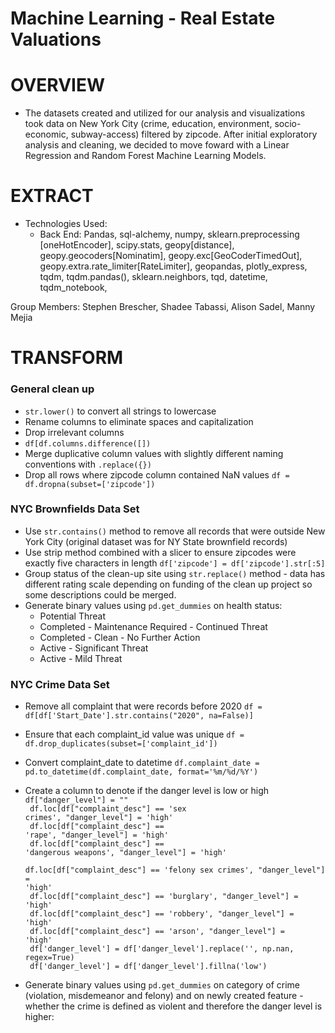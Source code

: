 # Machine Learning - Real Estate Valuations

# OVERVIEW

* The datasets created and utilized for our analysis and visualizations took data on New York City (crime, education, environment, socio-economic, subway-access) filtered by zipcode. After initial exploratory analysis and cleaning, we decided to move foward with a Linear Regression and Random Forest Machine Learning Models.

# EXTRACT
* Technologies Used: 
  * Back End: Pandas, sql-alchemy, numpy, sklearn.preprocessing [oneHotEncoder], scipy.stats, geopy[distance], geopy.geocoders[Nominatim], geopy.exc[GeoCoderTimedOut], geopy.extra.rate_limiter[RateLimiter], geopandas, plotly_express, tqdm, tqdm.pandas(), sklearn.neighbors, tqd, datetime, tqdm_notebook, 


Group Members: Stephen Brescher, Shadee Tabassi, Alison Sadel, Manny Mejia

# TRANSFORM
### General clean up
  * ``str.lower()`` to convert all strings to lowercase
  * Rename columns to eliminate spaces and capitalization
  * Drop irrelevant columns
   * ``df[df.columns.difference([])``
  * Merge duplicative column values with slightly different naming conventions with ``.replace({})`` 
  * Drop all rows where zipcode column contained NaN values
  ``df = df.dropna(subset=['zipcode'])``

### NYC Brownfields Data Set
  * Use ``str.contains()`` method to remove all records that were outside New York City (original dataset was for NY State brownfield records)
  * Use strip method combined with a slicer to ensure zipcodes were exactly five characters in length
   ``df['zipcode'] = df['zipcode'].str[:5]``
  * Group status of the clean-up site using ``str.replace()`` method - data has different rating scale depending on funding of the clean up project so some descriptions could be merged.
  * Generate binary values using ``pd.get_dummies`` on health status:
     * Potential Threat
     * Completed - Maintenance Required - Continued Threat
     *  Completed - Clean - No Further Action
     *  Active - Significant Threat
     *  Active - Mild Threat

### NYC Crime Data Set
* Remove all complaint that were records before 2020
``df = df[df['Start_Date'].str.contains("2020", na=False)] ``
* Ensure that each complaint_id value was unique
``df = df.drop_duplicates(subset=['complaint_id'])``
* Convert complaint_date to datetime
``df.complaint_date = pd.to_datetime(df.complaint_date, format='%m/%d/%Y')``
* Create a column to denote if the danger level is low or high
  <code> df["danger_level"] = "" <br>
  df.loc[df["complaint_desc"] == 'sex crimes', "danger_level"] = 'high' <br>
  df.loc[df["complaint_desc"] == 'rape', "danger_level"] = 'high' <br>
  df.loc[df["complaint_desc"] == 'dangerous weapons', "danger_level"] = 'high' <br>
  df.loc[df["complaint_desc"] == 'felony sex crimes', "danger_level"] = 'high' <br>
  df.loc[df["complaint_desc"] == 'burglary', "danger_level"] = 'high' <br>
  df.loc[df["complaint_desc"] == 'robbery', "danger_level"] = 'high' <br>
  df.loc[df["complaint_desc"] == 'arson', "danger_level"] = 'high' <br>
  df['danger_level'] = df['danger_level'].replace('', np.nan, regex=True) <br>
  df['danger_level'] = df['danger_level'].fillna('low') </code> 

* Generate binary values using ``pd.get_dummies`` on category of crime (violation, misdemeanor and felony) and on newly created feature - whether the crime is defined as violent and therefore the danger level is higher:

